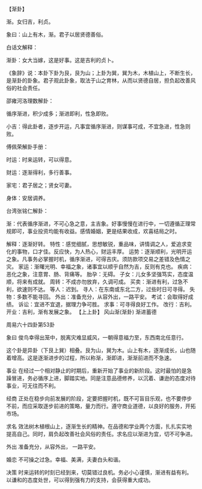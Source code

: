 【渐卦】

渐。女归吉，利贞。

象曰：山上有木，渐。君子以居贤德善俗。

白话文解释：

渐卦：女大当嫁，这是好事。这是吉利的贞卜。

《象辞》说：本卦下卦为艮，艮为山；上卦为巽，巽为木，木植山上，不断生长，是渐卦的卦象。君子观此卦象，取法于山之育林，从而以贤德自居，担负起改善风俗的社会责任。

邵雍河洛理数解卦：

循序渐进，积少成多；渐进即利，性急即败。

小吉：得此卦者，逐步开运，凡事宜循序渐进，则谋事可成，不宜急进，性急则败。

傅佩荣解卦手册：

时运：时来运转，可以得意。

财运：逐渐得利，多行善事。

家宅：君子居之；贤女可妻。

身体：安居调养。

台湾张铭仁解卦：

渐：代表循序渐进，不可心急之意，主吉象。好事慢慢在进行中，一切遵循正理常规即可，事业投资均能有收益。感情婚姻，更是结果收成，欢喜结局之时。

解释：逐渐好转。
特性：感觉细腻，思想敏锐，重品味，讲情调之人，爱追求变化的事物，口才佳。反应快，为人热心，财运丰厚。
运势：逐渐顺利，光明开运之象。凡事务必掌握时机，循序渐进，可得吉庆。须防款项交易之差错及色情之灾。
家运：渐曙光明、幸福之象，诸事宜以顺乎自然为吉，反则有克也。
疾病：恶化之象，注意胃、肠、背痛等。
胎孕：无碍。
子女：儿女多坚强笃实，态度温顺，将来有成就。
周转：不成亦勿放弃，久调可成。
买卖：渐进有利，过急不利，欲速则不达。
等人：迟到。
寻人：在东南或东北二方，过些时日可寻得。
失物：多数不能寻回。
外出：准备充分，从容外出，一路平安。
考试：会取得好成绩。
诉讼：宜进不宜退，据理力争可胜。
求事：可寻得良好工作。
改行：吉利。
开业：吉利，渐有发展之象。
【上上卦】 风山渐(渐卦) 渐进蓄德

周易六十四卦第53卦

象曰 俊鸟幸得出笼中，脱离灾难显威风，一朝得意福力至，东西南北任意行。

这个卦是异卦（下艮上巽）相叠。艮为山，巽为木。山上有木，逐渐成长，山也随着增高。这是逐渐进步的过程，所以称渐，渐即进，渐渐前进而不急速。

事业 在经过一个相对静止的时期后，重新开始了事业的新阶段。这时最怕的是急躁冒进，务必循序上进，脚踏实地。同是注意品德修养，以沉着、谦逊的态度对待事业，可无往而不利。

经商 正处在稳步向前发展的阶段，定要把握时机，既不可盲目乐观，也不要停步不前，而应采取逐步前进的策略，量力而行。遵守商业道德，以良好的服务，开拓市场。

求名 效法树木植根山上，逐渐生长的精神。在品德和学业两个方面，扎扎实实地提高自己。同时，肩负起改善社会风俗的责任。求名应以渐进为宜，切不可争进。

外出 准备充分，从容外出， 一路平安。

婚恋 不可操之过急。幸福、美满，夫妻白头和谐。

决策 时来运转的时刻已经到来，切莫错过良机。务必小心谨慎，渐进有益有利。以谦和的态度处世，可以得到强有力的支持，会获得重大成功。
